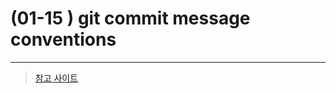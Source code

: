 # (01-15 ) git commit message conventions
----

> [참고 사이트](https://blog.naver.com/PostView.nhn?blogId=duswl0319&logNo=221913439523&parentCategoryNo=&categoryNo=15&viewDate=&isShowPopularPosts=true&from=search)

